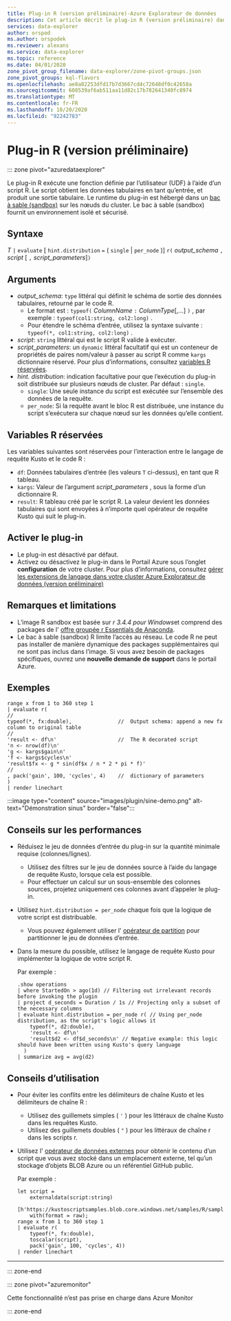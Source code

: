 ```yaml
---
title: Plug-in R (version préliminaire)-Azure Explorateur de données
description: Cet article décrit le plug-in R (version préliminaire) dans Azure Explorateur de données.
services: data-explorer
author: orspod
ms.author: orspodek
ms.reviewer: alexans
ms.service: data-explorer
ms.topic: reference
ms.date: 04/01/2020
zone_pivot_group_filename: data-explorer/zone-pivot-groups.json
zone_pivot_groups: kql-flavors
ms.openlocfilehash: ae8a82253dfd17b7d3667cd4c72648df0c42658a
ms.sourcegitcommit: 608539af6ab511aa11d82c17b782641340fc8974
ms.translationtype: MT
ms.contentlocale: fr-FR
ms.lasthandoff: 10/20/2020
ms.locfileid: "92242783"
---
```

# <a name="r-plugin-preview"></a>Plug-in R (version préliminaire)

::: zone pivot="azuredataexplorer"

Le plug-in R exécute une fonction définie par l’utilisateur (UDF) à l’aide d’un script R. Le script obtient les données tabulaires en tant qu’entrée, et produit une sortie tabulaire.
Le runtime du plug-in est hébergé dans un [bac à sable (sandbox)](../concepts/sandboxes.md) sur les nœuds du cluster. Le bac à sable (sandbox) fournit un environnement isolé et sécurisé.

## <a name="syntax"></a>Syntaxe

*T* `|` `evaluate` [ `hint.distribution` `=` ( `single`  |  `per_node` )] `r(` *output_schema* `,` *script* [ `,` *script_parameters*]`)`

## <a name="arguments"></a>Arguments

* *output_schema*: `type` littéral qui définit le schéma de sortie des données tabulaires, retourné par le code R.
    * Le format est : `typeof(` *ColumnName* `:` *ColumnType*[,...] `)` , par exemple : `typeof(col1:string, col2:long)` .
    * Pour étendre le schéma d’entrée, utilisez la syntaxe suivante : `typeof(*, col1:string, col2:long)` .
* *script*: `string` littéral qui est le script R valide à exécuter.
* *script_parameters*: un `dynamic` littéral facultatif qui est un conteneur de propriétés de paires nom/valeur à passer au script R comme `kargs` dictionnaire réservé. Pour plus d’informations, consultez [variables R réservées](#reserved-r-variables).
* *hint. distribution*: indication facultative pour que l’exécution du plug-in soit distribuée sur plusieurs nœuds de cluster.
   Par défaut : `single`.
    * `single`: Une seule instance du script est exécutée sur l’ensemble des données de la requête.
    * `per_node`: Si la requête avant le bloc R est distribuée, une instance du script s’exécutera sur chaque nœud sur les données qu’elle contient.

## <a name="reserved-r-variables"></a>Variables R réservées

Les variables suivantes sont réservées pour l’interaction entre le langage de requête Kusto et le code R :

* `df`: Données tabulaires d’entrée (les valeurs `T` ci-dessus), en tant que R tableau.
* `kargs`: Valeur de l’argument *script_parameters* , sous la forme d’un dictionnaire R.
* `result`: R tableau créé par le script R. La valeur devient les données tabulaires qui sont envoyées à n’importe quel opérateur de requête Kusto qui suit le plug-in.

## <a name="enable-the-plugin"></a>Activer le plug-in

* Le plug-in est désactivé par défaut.
* Activez ou désactivez le plug-in dans le Portail Azure sous l’onglet **configuration** de votre cluster. Pour plus d’informations, consultez [gérer les extensions de langage dans votre cluster Azure Explorateur de données (version préliminaire)](../../language-extensions.md)

## <a name="notes-and-limitations"></a>Remarques et limitations

* L’image R sandbox est basée sur *r 3.4.4 pour Windows*et comprend des packages de l' [offre groupée r Essentials de Anaconda](https://docs.anaconda.com/anaconda/packages/r-language-pkg-docs/).
* Le bac à sable (sandbox) R limite l’accès au réseau. Le code R ne peut pas installer de manière dynamique des packages supplémentaires qui ne sont pas inclus dans l’image. Si vous avez besoin de packages spécifiques, ouvrez une **nouvelle demande de support** dans le portail Azure.

## <a name="examples"></a>Exemples

```kusto
range x from 1 to 360 step 1
| evaluate r(
//
typeof(*, fx:double),               //  Output schema: append a new fx column to original table 
//
'result <- df\n'                    //  The R decorated script
'n <- nrow(df)\n'
'g <- kargs$gain\n'
'f <- kargs$cycles\n'
'result$fx <- g * sin(df$x / n * 2 * pi * f)'
//
, pack('gain', 100, 'cycles', 4)    //  dictionary of parameters
)
| render linechart 
```

:::image type="content" source="images/plugin/sine-demo.png" alt-text="Démonstration sinus" border="false":::

## <a name="performance-tips"></a>Conseils sur les performances

* Réduisez le jeu de données d’entrée du plug-in sur la quantité minimale requise (colonnes/lignes).
    * Utilisez des filtres sur le jeu de données source à l’aide du langage de requête Kusto, lorsque cela est possible.
    * Pour effectuer un calcul sur un sous-ensemble des colonnes sources, projetez uniquement ces colonnes avant d’appeler le plug-in.
* Utilisez `hint.distribution = per_node` chaque fois que la logique de votre script est distribuable.
    * Vous pouvez également utiliser l' [opérateur de partition](partitionoperator.md) pour partitionner le jeu de données d’entrée.
* Dans la mesure du possible, utilisez le langage de requête Kusto pour implémenter la logique de votre script R.

    Par exemple :

    ```kusto    
    .show operations
    | where StartedOn > ago(1d) // Filtering out irrelevant records before invoking the plugin
    | project d_seconds = Duration / 1s // Projecting only a subset of the necessary columns
    | evaluate hint.distribution = per_node r( // Using per_node distribution, as the script's logic allows it
        typeof(*, d2:double),
        'result <- df\n'
        'result$d2 <- df$d_seconds\n' // Negative example: this logic should have been written using Kusto's query language
      )
    | summarize avg = avg(d2)
    ```

## <a name="usage-tips"></a>Conseils d’utilisation

* Pour éviter les conflits entre les délimiteurs de chaîne Kusto et les délimiteurs de chaîne R :  
    * Utilisez des guillemets simples ( `'` ) pour les littéraux de chaîne Kusto dans les requêtes Kusto.
    * Utilisez des guillemets doubles ( `"` ) pour les littéraux de chaîne r dans les scripts r.
* Utilisez l' [opérateur de données externes](externaldata-operator.md) pour obtenir le contenu d’un script que vous avez stocké dans un emplacement externe, tel qu’un stockage d’objets BLOB Azure ou un référentiel GitHub public.
  
  Par exemple :

    ```kusto
    let script = 
        externaldata(script:string)
        [h'https://kustoscriptsamples.blob.core.windows.net/samples/R/sample_script.r']
        with(format = raw);
    range x from 1 to 360 step 1
    | evaluate r(
        typeof(*, fx:double),
        toscalar(script), 
        pack('gain', 100, 'cycles', 4))
    | render linechart 
    ```

---

::: zone-end

::: zone pivot="azuremonitor"

Cette fonctionnalité n’est pas prise en charge dans Azure Monitor

::: zone-end


